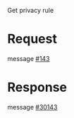 Get privacy rule

# Request
message [#143](../../../proto/README.md#action_143)

# Response
message [#30143](../../../proto/README.md#action_30143)

